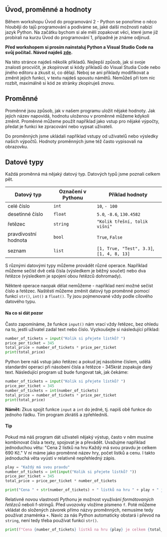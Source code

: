 ## Úvod, proměnné a hodnoty

Během workshopu Úvod do programování 2 - Python se ponoříme o něco hlouběji do tajů programování a podíváme se, jaké další možnosti nabízí jazyk Python. Na začátku bychom si ale měli zopakovat věci, které jsme již probírali na kurzu Úvod do programování 1, případně je známe odjinud.

**Před workshopem si prosím nainstaluj Python a Visual Studio Code na svůj počítač. Návod najdeš [zde](https://kodim.cz/kurzy/uvod-do-progr-1/priprava/jazyky-nastroje/).**

Na této stránce najdeš několik příkladů. Nejlepší způsob, jak si svoje znalosti procvičit, je zkopírovat si kódy příkladů do Visual Studia Code nebo jiného editoru a zkusit si, co dělají. Neboj se ani příklady modifikovat a změnit jejich funkci, v textu najdeš spoustu námětů. Nemůžeš při tom nic rozbít, maximálně si kód ze stránky zkopíruješ znovu.

## Proměnné

Proměnné jsou způsob, jak v našem programu uložit nějaké hodnoty. Jak jejich název napovídá, hodnotu uloženou v proměnné můžeme kdykoli změnit. Proměnné můžeme použít například jako vstup pro nějaké výpočty, předat je funkci ke zpracování nebo vypsat uživateli.

Do proměnných jsme ukládali například vstupy od uživatelů nebo výsledky našich výpočtů. Hodnoty proměnných jsme též často vypisovali na obrazovku.

## Datové typy

Každá proměnná má nějaký datový typ. Datových typů jsme poznali celkem pět.

| Datový typ | Označení v Pythonu | Příklad hodnoty |
|------------|--------------------|-----------------|
| celé číslo |  `int` | `10`, `- 100` |
| desetinné číslo | `float`  | `5.0`, `-8.6`, `130.4582`
| řetězec | `string` | `"Kolik třešní, tolik višní"`
| pravdivostní hodnota | `bool` | `True`, `False`
| seznam | `list` | `[1, True, "Test", 3.3]`, `[1, 4, 8, 13]`

S různými datovými typy můžeme provádět různé operace. Například můžeme sečíst dvě celá čísla (výsledkem je běžný součet) nebo dva řetězce (výsledkem je spojení obou řetězců dohromady). 

Některé operace naopak dělat nemůžeme - například není možné sečíst číslo a řetězec. Naštěstí můžeme změnit datový typ proměnné pomocí funkcí `str()`, `int()` a `float()`. Ty jsou pojmenované vždy podle cílového datového typu.

#### Na co si dát pozor

Často zapomínáme, že funkce `input()` nám vrací vždy řetězec, bez ohledu na to, jestli uživatel zadal text nebo číslo. Vyzkoušejte si následující příklad:

```py
number_of_tickets = input("Kolik si přejete lístků? ")
price_per_ticket = 345
total_price = number_of_tickets * price_per_ticket
print(total_price)
```

Python bere náš vstup jako řetězec a pokud jej násobíme číslem, udělá standardní operaci při násobení čísla a řetězce - 345krát zopakuje daný text. Následující program už bude fungovat tak, jak čekáme:

```py
number_of_tickets = input("Kolik si přejete lístků? ")
price_per_ticket = 345
number_of_tickets = int(number_of_tickets)
total_price = number_of_tickets * price_per_ticket
print(total_price)
```

**Námět:** Zkus spojit funkce `input` a `int` do jedné, tj. napiš obě funkce do jednoho řádku. Tím program zkrátíš a zpřehledníš.

#### Tip

Pokud má náš program dát uživateli nějaký výstup, často v něm musíme kombinovat čísla a texty, spojovat je a převádět. Uvažujme například jednoduchou větu: "Cena 2 lístků na hru Každý má svou pravdu je celkem 690 Kč." V ní máme jako proměnné název hry, počet lístků a cenu. I takto jednoduchá věta vyústí v relativně nepřehledný zápis.


```py
play = "Každý má svou pravdu"
number_of_tickets = int(input("Kolik si přejete lístků? "))
price_per_ticket = 345
total_price = price_per_ticket * number_of_tickets

print("Cena " + str(number_of_tickets) + " lístků na hru " + play + " je celkem " + str(total_price) + " Kč.")
```

Relativně novou vlastností Pythonu je možnost využívání _formátovaných řetězců_ neboli f-stringů. Před uvozovky vložíme písmeno `f`. Poté můžeme vkládat do složených závorek přímo názvy proměnných, nemusíme tedy používat znaménka `+`. Navíc za nás Python automaticky obstará i převod na `string`, není tedy třeba používat funkci `str()`.

```py
print(f"Cena {number_of_tickets} lístků na hru {play} je celkem {total_price} Kč.")
```
